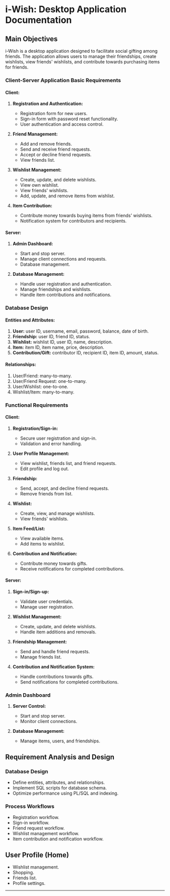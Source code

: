 # i-Wish: Desktop Application Documentation

## Main Objectives

i-Wish is a desktop application designed to facilitate social gifting among friends. The application allows users to manage their friendships, create wishlists, view friends' wishlists, and contribute towards purchasing items for friends.

### Client-Server Application Basic Requirements

#### Client:

1. **Registration and Authentication:**
   - Registration form for new users.
   - Sign-in form with password reset functionality.
   - User authentication and access control.

2. **Friend Management:**
   - Add and remove friends.
   - Send and receive friend requests.
   - Accept or decline friend requests.
   - View friends list.

3. **Wishlist Management:**
   - Create, update, and delete wishlists.
   - View own wishlist.
   - View friends' wishlists.
   - Add, update, and remove items from wishlist.

4. **Item Contribution:**
   - Contribute money towards buying items from friends' wishlists.
   - Notification system for contributors and recipients.

#### Server:

1. **Admin Dashboard:**
   - Start and stop server.
   - Manage client connections and requests.
   - Database management.

2. **Database Management:**
   - Handle user registration and authentication.
   - Manage friendships and wishlists.
   - Handle item contributions and notifications.

### Database Design

#### Entities and Attributes:

1. **User:** user ID, username, email, password, balance, date of birth.
2. **Friendship:** user ID, friend ID, status.
3. **Wishlist:** wishlist ID, user ID, name, description.
4. **Item:** item ID, item name, price, description.
5. **Contribution/Gift:** contributor ID, recipient ID, item ID, amount, status.

#### Relationships:

1. User/Friend: many-to-many.
2. User/Friend Request: one-to-many.
3. User/Wishlist: one-to-one.
4. Wishlist/Item: many-to-many.

### Functional Requirements

#### Client:

1. **Registration/Sign-in:**
   - Secure user registration and sign-in.
   - Validation and error handling.

2. **User Profile Management:**
   - View wishlist, friends list, and friend requests.
   - Edit profile and log out.

3. **Friendship:**
   - Send, accept, and decline friend requests.
   - Remove friends from list.

4. **Wishlist:**
   - Create, view, and manage wishlists.
   - View friends' wishlists.

5. **Item Feed/List:**
   - View available items.
   - Add items to wishlist.

6. **Contribution and Notification:**
   - Contribute money towards gifts.
   - Receive notifications for completed contributions.

#### Server:

1. **Sign-in/Sign-up:**
   - Validate user credentials.
   - Manage user registration.

2. **Wishlist Management:**
   - Create, update, and delete wishlists.
   - Handle item additions and removals.

3. **Friendship Management:**
   - Send and handle friend requests.
   - Manage friends list.

4. **Contribution and Notification System:**
   - Handle contributions towards gifts.
   - Send notifications for completed contributions.

### Admin Dashboard

1. **Server Control:**
   - Start and stop server.
   - Monitor client connections.

2. **Database Management:**
   - Manage items, users, and friendships.

## Requirement Analysis and Design

### Database Design

- Define entities, attributes, and relationships.
- Implement SQL scripts for database schema.
- Optimize performance using PL/SQL and indexing.

### Process Workflows

- Registration workflow.
- Sign-in workflow.
- Friend request workflow.
- Wishlist management workflow.
- Item contribution and notification workflow.

## User Profile (Home)

- Wishlist management.
- Shopping.
- Friends list.
- Profile settings.

---
